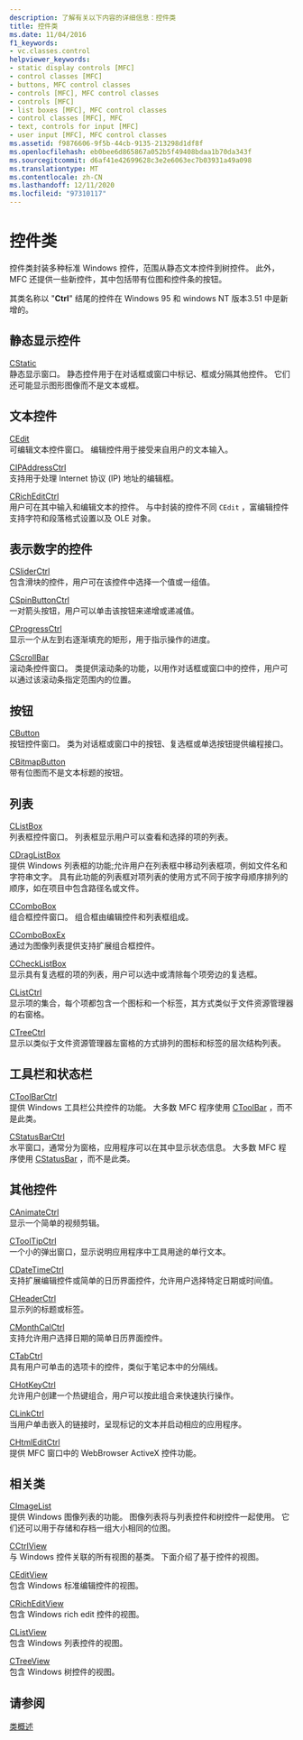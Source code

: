 ```yaml
---
description: 了解有关以下内容的详细信息：控件类
title: 控件类
ms.date: 11/04/2016
f1_keywords:
- vc.classes.control
helpviewer_keywords:
- static display controls [MFC]
- control classes [MFC]
- buttons, MFC control classes
- controls [MFC], MFC control classes
- controls [MFC]
- list boxes [MFC], MFC control classes
- control classes [MFC], MFC
- text, controls for input [MFC]
- user input [MFC], MFC control classes
ms.assetid: f9876606-9f5b-44cb-9135-213298d1df8f
ms.openlocfilehash: eb0bee6d865867a052b5f49408bdaa1b70da343f
ms.sourcegitcommit: d6af41e42699628c3e2e6063ec7b03931a49a098
ms.translationtype: MT
ms.contentlocale: zh-CN
ms.lasthandoff: 12/11/2020
ms.locfileid: "97310117"
---
```

# <a name="control-classes"></a>控件类

控件类封装多种标准 Windows 控件，范围从静态文本控件到树控件。 此外，MFC 还提供一些新控件，其中包括带有位图和控件条的按钮。

其类名称以 "**Ctrl**" 结尾的控件在 Windows 95 和 windows NT 版本3.51 中是新增的。

## <a name="static-display-controls"></a>静态显示控件

[CStatic](reference/cstatic-class.md)<br/>
静态显示窗口。 静态控件用于在对话框或窗口中标记、框或分隔其他控件。 它们还可能显示图形图像而不是文本或框。

## <a name="text-controls"></a>文本控件

[CEdit](reference/cedit-class.md)<br/>
可编辑文本控件窗口。 编辑控件用于接受来自用户的文本输入。

[CIPAddressCtrl](reference/cipaddressctrl-class.md)<br/>
支持用于处理 Internet 协议 (IP) 地址的编辑框。

[CRichEditCtrl](reference/cricheditctrl-class.md)<br/>
用户可在其中输入和编辑文本的控件。 与中封装的控件不同 `CEdit` ，富编辑控件支持字符和段落格式设置以及 OLE 对象。

## <a name="controls-that-represent-numbers"></a>表示数字的控件

[CSliderCtrl](reference/csliderctrl-class.md)<br/>
包含滑块的控件，用户可在该控件中选择一个值或一组值。

[CSpinButtonCtrl](reference/cspinbuttonctrl-class.md)<br/>
一对箭头按钮，用户可以单击该按钮来递增或递减值。

[CProgressCtrl](reference/cprogressctrl-class.md)<br/>
显示一个从左到右逐渐填充的矩形，用于指示操作的进度。

[CScrollBar](reference/cscrollbar-class.md)<br/>
滚动条控件窗口。 类提供滚动条的功能，以用作对话框或窗口中的控件，用户可以通过该滚动条指定范围内的位置。

## <a name="buttons"></a>按钮

[CButton](reference/cbutton-class.md)<br/>
按钮控件窗口。 类为对话框或窗口中的按钮、复选框或单选按钮提供编程接口。

[CBitmapButton](reference/cbitmapbutton-class.md)<br/>
带有位图而不是文本标题的按钮。

## <a name="lists"></a>列表

[CListBox](reference/clistbox-class.md)<br/>
列表框控件窗口。 列表框显示用户可以查看和选择的项的列表。

[CDragListBox](reference/cdraglistbox-class.md)<br/>
提供 Windows 列表框的功能;允许用户在列表框中移动列表框项，例如文件名和字符串文字。 具有此功能的列表框对项列表的使用方式不同于按字母顺序排列的顺序，如在项目中包含路径名或文件。

[CComboBox](reference/ccombobox-class.md)<br/>
组合框控件窗口。 组合框由编辑控件和列表框组成。

[CComboBoxEx](reference/ccomboboxex-class.md)<br/>
通过为图像列表提供支持扩展组合框控件。

[CCheckListBox](reference/cchecklistbox-class.md)<br/>
显示具有复选框的项的列表，用户可以选中或清除每个项旁边的复选框。

[CListCtrl](reference/clistctrl-class.md)<br/>
显示项的集合，每个项都包含一个图标和一个标签，其方式类似于文件资源管理器的右窗格。

[CTreeCtrl](reference/ctreectrl-class.md)<br/>
显示以类似于文件资源管理器左窗格的方式排列的图标和标签的层次结构列表。

## <a name="toolbars-and-status-bars"></a>工具栏和状态栏

[CToolBarCtrl](reference/ctoolbarctrl-class.md)<br/>
提供 Windows 工具栏公共控件的功能。 大多数 MFC 程序使用 [CToolBar](reference/ctoolbar-class.md) ，而不是此类。

[CStatusBarCtrl](reference/cstatusbarctrl-class.md)<br/>
水平窗口，通常分为窗格，应用程序可以在其中显示状态信息。 大多数 MFC 程序使用 [CStatusBar](reference/cstatusbar-class.md) ，而不是此类。

## <a name="miscellaneous-controls"></a>其他控件

[CAnimateCtrl](reference/canimatectrl-class.md)<br/>
显示一个简单的视频剪辑。

[CToolTipCtrl](reference/ctooltipctrl-class.md)<br/>
一个小的弹出窗口，显示说明应用程序中工具用途的单行文本。

[CDateTimeCtrl](reference/cdatetimectrl-class.md)<br/>
支持扩展编辑控件或简单的日历界面控件，允许用户选择特定日期或时间值。

[CHeaderCtrl](reference/cheaderctrl-class.md)<br/>
显示列的标题或标签。

[CMonthCalCtrl](reference/cmonthcalctrl-class.md)<br/>
支持允许用户选择日期的简单日历界面控件。

[CTabCtrl](reference/ctabctrl-class.md)<br/>
具有用户可单击的选项卡的控件，类似于笔记本中的分隔线。

[CHotKeyCtrl](reference/chotkeyctrl-class.md)<br/>
允许用户创建一个热键组合，用户可以按此组合来快速执行操作。

[CLinkCtrl](reference/clinkctrl-class.md)<br/>
当用户单击嵌入的链接时，呈现标记的文本并启动相应的应用程序。

[CHtmlEditCtrl](reference/chtmleditctrl-class.md)<br/>
提供 MFC 窗口中的 WebBrowser ActiveX 控件功能。

## <a name="related-classes"></a>相关类

[CImageList](reference/cimagelist-class.md)<br/>
提供 Windows 图像列表的功能。 图像列表将与列表控件和树控件一起使用。 它们还可以用于存储和存档一组大小相同的位图。

[CCtrlView](reference/cctrlview-class.md)<br/>
与 Windows 控件关联的所有视图的基类。 下面介绍了基于控件的视图。

[CEditView](reference/ceditview-class.md)<br/>
包含 Windows 标准编辑控件的视图。

[CRichEditView](reference/cricheditview-class.md)<br/>
包含 Windows rich edit 控件的视图。

[CListView](reference/clistview-class.md)<br/>
包含 Windows 列表控件的视图。

[CTreeView](reference/ctreeview-class.md)<br/>
包含 Windows 树控件的视图。

## <a name="see-also"></a>请参阅

[类概述](class-library-overview.md)
